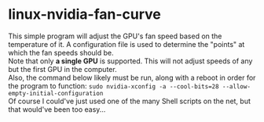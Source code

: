 # linux-nvidia-fan-curve
This simple program will adjust the GPU's fan speed based on the temperature of it. A configuration file is used to determine the "points" at which the fan speeds should be.
<br>
Note that only <b>a single GPU</b> is supported. This will not adjust speeds of any but the first GPU in the computer.
<br>
Also, the command below likely must be run, along with a reboot in order for the program to function:
`sudo nvidia-xconfig -a --cool-bits=28 --allow-empty-initial-configuration`
<br>
Of course I could've just used one of the many Shell scripts on the net, but that would've been too easy...
